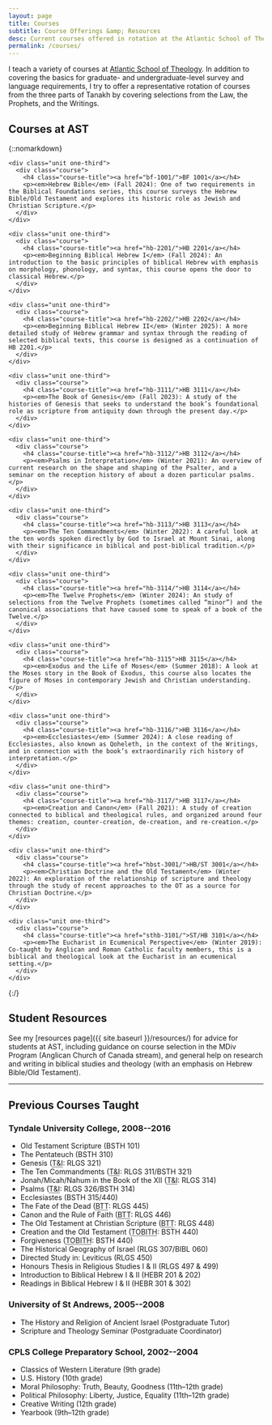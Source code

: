 ```yaml
---
layout: page
title: Courses
subtitle: Course Offerings &amp; Resources
desc: Current courses offered in rotation at the Atlantic School of Theology.
permalink: /courses/
---
```


I teach a variety of courses at [Atlantic School of Theology](http://www.astheology.ns.ca/).
In addition to covering the basics for graduate- and undergraduate-level
survey and language requirements, I try to offer a representative
rotation of courses from the three parts of Tanakh by covering
selections from the Law, the Prophets, and the Writings.

## Courses at AST

{::nomarkdown}
<div class="courses">

  <div class="grid no-gutters">

    <div class="unit one-third">
      <div class="course">
        <h4 class="course-title"><a href="bf-1001/">BF 1001</a></h4>
        <p><em>Hebrew Bible</em> (Fall 2024): One of two requirements in the Biblical Foundations series, this course surveys the Hebrew Bible/Old Testament and explores its historic role as Jewish and Christian Scripture.</p>
      </div>
    </div>

    <div class="unit one-third">
      <div class="course">
        <h4 class="course-title"><a href="hb-2201/">HB 2201</a></h4>
        <p><em>Beginning Biblical Hebrew I</em> (Fall 2024): An introduction to the basic principles of biblical Hebrew with emphasis on morphology, phonology, and syntax, this course opens the door to classical Hebrew.</p>
      </div>
    </div>

    <div class="unit one-third">
      <div class="course">
        <h4 class="course-title"><a href="hb-2202/">HB 2202</a></h4>
        <p><em>Beginning Biblical Hebrew II</em> (Winter 2025): A more detailed study of Hebrew grammar and syntax through the reading of selected biblical texts, this course is designed as a continuation of HB 2201.</p>
      </div>
    </div>

  </div><!-- grid -->

  <div class="grid no-gutters">

    <div class="unit one-third">
      <div class="course">
        <h4 class="course-title"><a href="hb-3111/">HB 3111</a></h4>
        <p><em>The Book of Genesis</em> (Fall 2023): A study of the histories of Genesis that seeks to understand the book’s foundational role as scripture from antiquity down through the present day.</p>
      </div>
    </div>

    <div class="unit one-third">
      <div class="course">
        <h4 class="course-title"><a href="hb-3112/">HB 3112</a></h4>
        <p><em>Psalms in Interpretation</em> (Winter 2021): An overview of current research on the shape and shaping of the Psalter, and a seminar on the reception history of about a dozen particular psalms.</p>
      </div>
    </div>

    <div class="unit one-third">
      <div class="course">
        <h4 class="course-title"><a href="hb-3113/">HB 3113</a></h4>
        <p><em>The Ten Commandments</em> (Winter 2022): A careful look at the ten words spoken directly by God to Israel at Mount Sinai, along with their significance in biblical and post-biblical tradition.</p>
      </div>
    </div>

  </div><!-- grid -->

  <div class="grid no-gutters">

    <div class="unit one-third">
      <div class="course">
        <h4 class="course-title"><a href="hb-3114/">HB 3114</a></h4>
        <p><em>The Twelve Prophets</em> (Winter 2024): An study of selections from the Twelve Prophets (sometimes called “minor”) and the canonical associations that have caused some to speak of a book of the Twelve.</p>
      </div>
    </div>

    <div class="unit one-third">
      <div class="course">
        <h4 class="course-title"><a href="hb-3115">HB 3115</a></h4>
        <p><em>Exodus and the Life of Moses</em> (Summer 2018): A look at the Moses story in the Book of Exodus, this course also locates the figure of Moses in contemporary Jewish and Christian understanding.</p>
      </div>
    </div>

    <div class="unit one-third">
      <div class="course">
        <h4 class="course-title"><a href="hb-3116/">HB 3116</a></h4>
        <p><em>Ecclesiastes</em> (Summer 2024): A close reading of Ecclesiastes, also known as Qoheleth, in the context of the Writings, and in connection with the book’s extraordinarily rich history of interpretation.</p>
      </div>
    </div>

  </div><!-- grid -->

  <div class="grid no-gutters">

    <div class="unit one-third">
      <div class="course">
        <h4 class="course-title"><a href="hb-3117/">HB 3117</a></h4>
        <p><em>Creation and Canon</em> (Fall 2021): A study of creation connected to biblical and theological rules, and organized around four themes: creation, counter-creation, de-creation, and re-creation.</p>
      </div>
    </div>

    <div class="unit one-third">
      <div class="course">
        <h4 class="course-title"><a href="hbst-3001/">HB/ST 3001</a></h4>
        <p><em>Christian Doctrine and the Old Testament</em> (Winter 2022): An exploration of the relationship of scripture and theology through the study of recent approaches to the OT as a source for Christian Doctrine.</p>
      </div>
    </div>

    <div class="unit one-third">
      <div class="course">
        <h4 class="course-title"><a href="sthb-3101/">ST/HB 3101</a></h4>
        <p><em>The Eucharist in Ecumenical Perspective</em> (Winter 2019): Co-taught by Anglican and Roman Catholic faculty members, this is a biblical and theological look at the Eucharist in an ecumenical setting.</p>
      </div>
    </div>

  </div><!-- grid -->

<!--
    <div class="unit one-third">
      <div class="course">
        <h4 class="course-title"><a href="hb-3118/">HB 3118</a></h4>
        <p><em>Scripture and the City</em> (Winter 2024): An examination of the meaning of the city in Christian Scripture and its afterlives, from Augustine to Christine de Pizan to Jacques Ellul.</p>
      </div>
    </div>
 -->

</div>
{:/}

## Student Resources

See my [resources page]({{ site.baseurl }}/resources/) for advice for
students at AST, including guidance on course selection in the MDiv
Program (Anglican Church of Canada stream), and general help on research
and writing in biblical studies and theology (with an emphasis on Hebrew
Bible/Old Testament).

---

## Previous Courses Taught

### Tyndale University College, 2008--2016

- Old Testament Scripture (BSTH 101)
- The Pentateuch (BSTH 310)
- Genesis (<abbr title="Text &amp; Interpretation">T&amp;I</abbr>: RLGS 321)
- The Ten Commandments (<abbr title="Text &amp; Interpretation">T&amp;I</abbr>: RLGS 311/BSTH 321)
- Jonah/Micah/Nahum in the Book of the XII (<abbr title="Text &amp; Interpretation">T&amp;I</abbr>: RLGS 314)
- Psalms (<abbr title="Text &amp; Interpretation">T&amp;I</abbr>: RLGS 326/BSTH 314)
- Ecclesiastes (BSTH 315/440)
- The Fate of the Dead (<abbr title="Biblical Theological Themes">BTT</abbr>: RLGS 445)
- Canon and the Rule of Faith (<abbr title="Biblical Theological Themes">BTT</abbr>: RLGS 446)
- The Old Testament at Christian Scripture (<abbr title="Biblical Theological Themes">BTT</abbr>: RLGS 448)
- Creation and the Old Testament (<abbr title="Topics in Biblical Theology">TOBITH</abbr>: BSTH 440)
- Forgiveness (<abbr title="Topics in Biblical Theology">TOBITH</abbr>: BSTH 440)
- The Historical Geography of Israel (RLGS 307/BIBL 060)
- Directed Study in: Leviticus (RLGS 450)
- Honours Thesis in Religious Studies I &amp; II (RLGS 497 &amp; 499)
- Introduction to Biblical Hebrew I &amp; II (HEBR 201 &amp; 202)
- Readings in Biblical Hebrew I &amp; II (HEBR 301 &amp; 302)

### University of St Andrews, 2005--2008

- The History and Religion of Ancient Israel (Postgraduate Tutor)
- Scripture and Theology Seminar (Postgraduate Coordinator)

### CPLS College Preparatory School, 2002--2004

- Classics of Western Literature (9th grade)
- U.S. History (10th grade)
- Moral Philosophy: Truth, Beauty, Goodness (11th&ndash;12th grade)
- Political Philosophy: Liberty, Justice, Equality (11th&ndash;12th grade)
- Creative Writing (12th grade)
- Yearbook (9th&ndash;12th grade)
